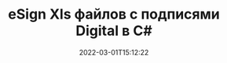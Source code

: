 ---
############################# Static ############################
layout: "auto-gen-signature"
date: 2022-03-01T15:12:22
draft: false
operation: Sign
signaturetype: Digital
fileformat: Xls
productName: .NET
lang: ru
productCode: net
otherformats: pdf doc docx docm dot dotx odt ott xls xlsx xlsm xlsb ods ots xltx xltm pptx pptm
breadcrumb: Put Digital signature on Xls for C#

############################# Head ############################
head_title: "Добавление цифровых электронных подписей в файл Xls с C#"
head_description: "Поместите цифровую подпись в файл Xls для .NET, используя несколько строк кода. Используйте API подписи документов GroupDocs для подписи десятков форматов файлов."

############################# Header ############################
title: "eSign Xls файлов с подписями Digital в C#"
description: "Как добавить подпись Digital с помощью нескольких строк кода .NET"
bg_image: "https://cms.admin.containerize.com/templates/aspose/App_Themes/V3/images/bg/header1.png"
bg_overlay: false
button:
    enable: true

############################# SubMenu ############################
submenu:
    enable: true

    left:
        img_alt: "GroupDocs.Signature for .NET"
        image: "https://cms.admin.containerize.com/templates/groupdocs/images/product-logos/90x90-noborder/groupdocs-signature-net.png"
        product: "GroupDocs.Signature"
        platform: ".NET"



############################# About ############################
about:
    enable: true
    title: "Об API цифровых подписей GroupDocs.Signature for .NET"
    content: |
        [GroupDocs.Signature for .NET](https://products.groupdocs.com/signature/net/) — популярный API для оформления документов с помощью цифровых электронных подписей и цифровых сертификатов. Для API цифровых подписей используются файлы сертификатов PFX для создания документа с защищенными паролем закрытыми и открытыми ключами. Цифровые подписи могут использоваться для сертификации деловых документов с помощью eSign PDF на определенной странице, для сертификации целых документов Microsoft Office, таких как файлы Word, Excel, Powerpoint и документы Open Office. Клиенты могут легко манипулировать подписями, например редактировать их, удалять или корректировать. API предоставляет способ поиска и проверки подписей. Кроме того, предусмотрено множество возможностей для настройки подписей.
    

############################# Steps ############################
steps:
    enable: true
    title_left: "Действия по подписанию Xls с помощью Digital в C#"
    content_left: |
        [GroupDocs.Signature for .NET](https://products.groupdocs.com/signature/net/) позволяет быстро и легко подписывать документы Xls с подписями Digital.
        
        * Создайте экземпляр класса Signature, предоставляющий файл Xls, который должен быть подписан как путь или поток памяти.
        * Создайте экземпляр класса SignOptions и установите все требуемые данные.
        * Вызвать метод Signature.Sign(), передав выходной файл Xls или поток памяти

    title_right: " Системные Требования"
    content_right: |
        GroupDocs.Signature for .NET поддерживаются на всех основных платформах и операционных системах. Перед выполнением приведенного ниже кода убедитесь, что в вашей системе установлены следующие предварительные компоненты.

        * Операционные системы: Microsoft Windows, Linux, MacOS
        * Среды разработки: Microsoft Visual Studio, Xamarin, MonoDevelop
        * Frameworks: .NET Framework, .NET Standard, .NET Core, Mono
        * Получите последнюю версию GroupDocs.Signature for .NET из [Nuget](https://www.nuget.org/packages/groupdocs.signature)
         
    code: |
        ```csharp    
                
        // Set up input Xls file
        string filePath = "input.xls";
        // Set up output file
        string outputFilePath = "output.xls";
        // Provide digital certificate
        string certificateFilePath = "certificate.pfx";

        // Instantiate Signature for input file
        using (GroupDocs.Signature.Signature signature = new GroupDocs.Signature.Signature(filePath))
        {
                //Provide sign options
                DigitalSignOptions options = new DigitalSignOptions(certificateFilePath)
                {
                    // set certificate password
                    Password = "1234567890",
                    // set signature position
                    Left = 50,
                    Top = 200,
                };

                // sign Xls document
                SignResult result = signature.Sign(outputFilePath, options);
        }

        ```

############################# Demos ############################
demos:
    enable: true
    title: "Подписание Xls документов с помощью Digital Live Demo"
    content: |
       Подпишите файл Xls с различными подписями прямо сейчас, посетив веб-сайт [GroupDocs.Signature App](https://products.groupdocs.app/signature/family). Бесплатная онлайн-демонстрация ждет вас.          

############################# More Formats ############################
more_formats:
    enable: true
    title: "Другие поддерживаемые подписи Digital для C#"
    content: |
        "Вы также можете подписать Xls другими типами подписи. См. список ниже."
    format: 
       
       
back_to_top:
    enable: true
---